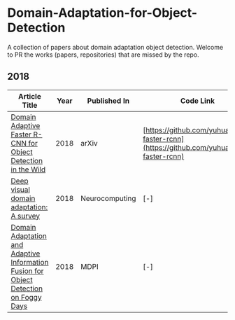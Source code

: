 # Domain-Adaptation-for-Object-Detection


A collection of papers about domain adaptation object detection. Welcome to PR the works (papers, repositories) that are missed by the repo.

## **2018**

| Article Title                                      | Year | Published In | Code Link                                      |
|----------------------------------------------------|------|--------------|------------------------------------------------|
| [Domain Adaptive Faster R-CNN for Object Detection in the Wild](https://arxiv.org/abs/1803.03243) | 2018 | arXiv        | [https://github.com/yuhuayc/da-faster-rcnn](https://github.com/yuhuayc/da-faster-rcnn) |
| [Deep visual domain adaptation: A survey](https://www.sciencedirect.com/science/article/abs/pii/S0925231218306684)     | 2018 | Neurocomputing         | [-] |
| [Domain Adaptation and Adaptive Information Fusion for Object Detection on Foggy Days](https://www.sciencedirect.com/science/article/abs/pii/S0925231218306684)    | 2018 | MDPI         | [-] |
